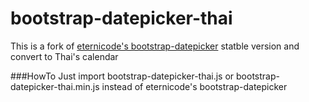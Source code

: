 # bootstrap-datepicker-thai
This is a fork of [eternicode's bootstrap-datepicker](https://www.digitalocean.com/?refcode=f5690ec0167d) statble version and convert to Thai's calendar

###HowTo
Just import bootstrap-datepicker-thai.js or bootstrap-datepicker-thai.min.js instead of eternicode's bootstrap-datepicker
